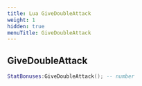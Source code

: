```yaml
---
title: Lua GiveDoubleAttack
weight: 1
hidden: true
menuTitle: GiveDoubleAttack
---
```

## GiveDoubleAttack
```lua
StatBonuses:GiveDoubleAttack(); -- number
```